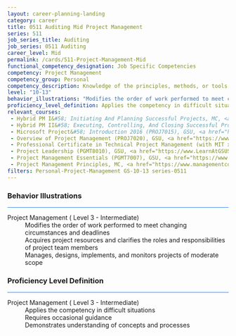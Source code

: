 ```yaml
---
layout: career-planning-landing
category: career
title: 0511 Auditing Mid Project Management
series: 511
job_series_title: Auditing
job_series: 0511 Auditing
career_level: Mid
permalink: /cards/511-Project-Management-Mid
functional_competency_designation: Job Specific Competencies
competency: Project Management
competency_group: Personal
competency_description: Knowledge of the principles, methods, or tools for developing, scheduling, coordinating, and managing projects and resources, including monitoring and inspecting costs, work, and performance.
level: "10-13"
behavior_illustrations: "Modifies the order of work performed to meet changing circumstances and deadlines ? Acquires project resources and clarifies the roles and responsibilities of project team members ? Manages, designs, implements, and monitors projects of moderate scope"
proficiency_level_definition: Applies the competency in difficult situations ? Requires occasional guidance ? Demonstrates understanding of concepts and processes
relevant_courses: 
 - Hybrid PM I&#58; Initiating And Planning Successful Projects, MC, <a href="https://www.managementconcepts.com/course/id/6015?utm_source=CFOportal&utm_medium=listing&utm_campaign=CFOTTEP&utm_id=23FM">https://www.managementconcepts.com/course/id/6015?utm_source=CFOportal&utm_medium=listing&utm_campaign=CFOTTEP&utm_id=23FM</a>
 - Hybrid PM II&#58; Executing, Controlling, And Closing Successful Projects, MC, <a href="https://www.managementconcepts.com/course/id/6016?utm_source=CFOportal&utm_medium=listing&utm_campaign=CFOTTEP&utm_id=23FM">https://www.managementconcepts.com/course/id/6016?utm_source=CFOportal&utm_medium=listing&utm_campaign=CFOTTEP&utm_id=23FM</a>
 - Microsoft Project&#58; Introduction 2016 (PROJ7015), GSU, <a href="https://www.LearnAtGSUSA.com/PROJ7025">https://www.LearnAtGSUSA.com/PROJ7025</a>
 - Overview of Project Management (PROJ7020), GSU, <a href="https://www.LearnAtGSUSA.com/PROJ7022">https://www.LearnAtGSUSA.com/PROJ7022</a>
 - Professional Certificate in Technical Project Management (with MIT xPro), Emeritus, <a href="https://executive-ed.mit.edu/applied-business-analytics/index/enterprise/?b2c_form=true&utm_campaign=gsa&utm_source=b2b">https://executive-ed.mit.edu/applied-business-analytics/index/enterprise/?b2c_form=true&utm_campaign=gsa&utm_source=b2b</a>
 - Project Leadership (PGMT8010), GSU, <a href="https://www.LearnAtGSUSA.com/PGMT8012">https://www.LearnAtGSUSA.com/PGMT8012</a>
 - Project Management Essentials (PGMT7007), GSU, <a href="https://www.LearnAtGSUSA.com/PGMT7009">https://www.LearnAtGSUSA.com/PGMT7009</a>
 - Project Management Principles, MC, <a href="https://www.managementconcepts.com/course/id/6100?utm_source=CFOportal&utm_medium=listing&utm_campaign=CFOTTEP&utm_id=23FM">https://www.managementconcepts.com/course/id/6100?utm_source=CFOportal&utm_medium=listing&utm_campaign=CFOTTEP&utm_id=23FM</a>
filters: Personal-Project-Management GS-10-13 series-0511
---
```


<div class="desktop:grid-col-6 margin-y-3">
  <div class="border-top-2 bg-white padding-3 shadow-5 height-full members-hover border-1px button-border border-top-blue radius-lg card-text-color">
    <h3>Behavior Illustrations</h3>
    <hr style="background-color: #2680EB !important;"/>
    <dl class="text-base card-content-color"><dt>Project Management ( Level 3 - Intermediate)</dt><dd>Modifies the order of work performed to meet changing circumstances and deadlines </dd><dd> Acquires project resources and clarifies the roles and responsibilities of project team members </dd><dd> Manages, designs, implements, and monitors projects of moderate scope</dd></dl>
  </div>
</div>
<div class="desktop:grid-col-6 margin-y-3">
  <div class="border-top-2 bg-white padding-3 shadow-5 height-full members-hover border-1px button-border border-top-blue radius-lg card-text-color">
    <h3>Proficiency Level Definition</h3>
     <hr style="background-color: #2680EB !important;"/>
    <dl class="text-base card-content-color"><dt>Project Management ( Level 3 - Intermediate)</dt><dd>Applies the competency in difficult situations </dd><dd> Requires occasional guidance </dd><dd> Demonstrates understanding of concepts and processes</dd></dl>
  </div>
</div>
